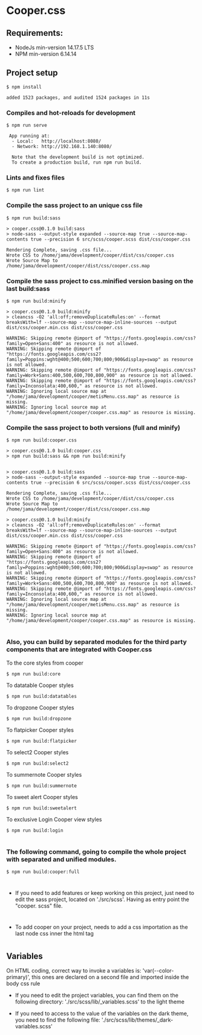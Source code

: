 # Cooper.css

## Requirements:

- NodeJs min-version 14.17.5 LTS
- NPM min-version 6.14.14

## Project setup

```
$ npm install

added 1523 packages, and audited 1524 packages in 11s
```

### Compiles and hot-reloads for development

```
$ npm run serve

 App running at:
  - Local:   http://localhost:8080/ 
  - Network: http://192.168.1.140:8080/

  Note that the development build is not optimized.
  To create a production build, run npm run build.
```

### Lints and fixes files

```
$ npm run lint
```

### Compile the sass project to an unique css file

```
$ npm run build:sass

> cooper.css@0.1.0 build:sass
> node-sass --output-style expanded --source-map true --source-map-contents true --precision 6 src/scss/cooper.scss dist/css/cooper.css

Rendering Complete, saving .css file...
Wrote CSS to /home/jama/development/cooper/dist/css/cooper.css
Wrote Source Map to /home/jama/development/cooper/dist/css/cooper.css.map
```

### Compile the sass project to css.minified version basing on the last build:sass

```
$ npm run build:minify

> cooper.css@0.1.0 build:minify
> cleancss -O2 'all:off;removeDuplicateRules:on' --format breaksWith=lf --source-map --source-map-inline-sources --output dist/css/cooper.min.css dist/css/cooper.css

WARNING: Skipping remote @import of "https://fonts.googleapis.com/css?family=Open+Sans:400" as resource is not allowed.
WARNING: Skipping remote @import of "https://fonts.googleapis.com/css2?family=Poppins:wght@400;500;600;700;800;900&display=swap" as resource is not allowed.
WARNING: Skipping remote @import of "https://fonts.googleapis.com/css?family=Work+Sans:400,500,600,700,800,900" as resource is not allowed.
WARNING: Skipping remote @import of "https://fonts.googleapis.com/css?family=Inconsolata:400,600," as resource is not allowed.
WARNING: Ignoring local source map at "/home/jama/development/cooper/metisMenu.css.map" as resource is missing.
WARNING: Ignoring local source map at "/home/jama/development/cooper/cooper.css.map" as resource is missing.
```

### Compile the sass project to both versions (full and minify)

```
$ npm run build:cooper.css

> cooper.css@0.1.0 build:cooper.css
> npm run build:sass && npm run build:minify


> cooper.css@0.1.0 build:sass
> node-sass --output-style expanded --source-map true --source-map-contents true --precision 6 src/scss/cooper.scss dist/css/cooper.css

Rendering Complete, saving .css file...
Wrote CSS to /home/jama/development/cooper/dist/css/cooper.css
Wrote Source Map to /home/jama/development/cooper/dist/css/cooper.css.map

> cooper.css@0.1.0 build:minify
> cleancss -O2 'all:off;removeDuplicateRules:on' --format breaksWith=lf --source-map --source-map-inline-sources --output dist/css/cooper.min.css dist/css/cooper.css

WARNING: Skipping remote @import of "https://fonts.googleapis.com/css?family=Open+Sans:400" as resource is not allowed.
WARNING: Skipping remote @import of "https://fonts.googleapis.com/css2?family=Poppins:wght@400;500;600;700;800;900&display=swap" as resource is not allowed.
WARNING: Skipping remote @import of "https://fonts.googleapis.com/css?family=Work+Sans:400,500,600,700,800,900" as resource is not allowed.
WARNING: Skipping remote @import of "https://fonts.googleapis.com/css?family=Inconsolata:400,600," as resource is not allowed.
WARNING: Ignoring local source map at "/home/jama/development/cooper/metisMenu.css.map" as resource is missing.
WARNING: Ignoring local source map at "/home/jama/development/cooper/cooper.css.map" as resource is missing.
```

#

### Also, you can build by separated modules for the third party components that are integrated with Cooper.css

To the core styles from cooper

```
$ npm run build:core
```

To datatable Cooper styles

```
$ npm run build:datatables
```

To dropzone Cooper styles

```
$ npm run build:dropzone
```

To flatpicker Cooper styles

```
$ npm run build:flatpicker
```

To select2 Cooper styles

```
$ npm run build:select2
```

To summernote Cooper styles

```
$ npm run build:summernote
```

To sweet alert Cooper styles

```
$ npm run build:sweetalert
```

To exclusive Login Cooper view styles

```
$ npm run build:login
```

#
### The following command, going to compile the whole project with separated and unified modules.
```
$ npm run build:cooper:full
```

#

- If you need to add features or keep working on this project, just need to edit the sass project, located on './src/scss'. Having as entry point the "cooper.
  scss"
  file.

#

- To add cooper on your project, needs to add a css importation as the last node css inner the <head> html tag

#

## Variables

On HTML coding, correct way to invoke a variables is: 'var(--color-primary)', this ones are declared on a second file and imported inside the body css rule

- If you need to edit the project variables, you can find them on the following directory: './src/scss/lib/_variables.scss' to the light theme

- If you need to access to the value of the variables on the dark theme, you need to find the following file: './src/scss/lib/themes/_dark-variables.scss'

#